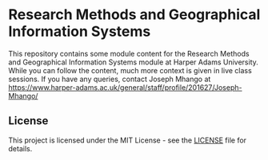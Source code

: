 # Research Methods and Geographical Information Systems

This repository contains some module content for the Research Methods and Geographical Information Systems module at Harper Adams University. While you can follow the content, much more context is given in live class sessions. If you have any queries, contact Joseph Mhango at  https://www.harper-adams.ac.uk/general/staff/profile/201627/Joseph-Mhango/

## License

This project is licensed under the MIT License - see the [LICENSE](LICENSE) file for details.


